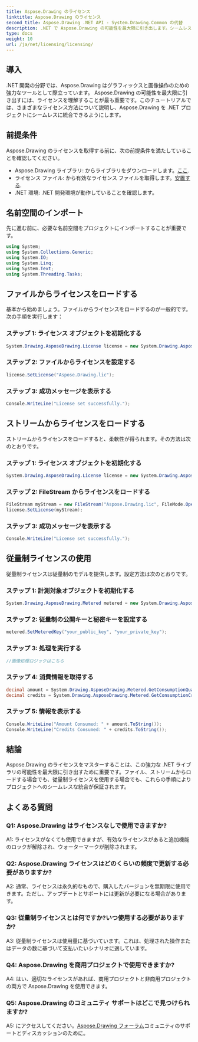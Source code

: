```yaml
---
title: Aspose.Drawing のライセンス
linktitle: Aspose.Drawing のライセンス
second_title: Aspose.Drawing .NET API - System.Drawing.Common の代替
description: .NET で Aspose.Drawing の可能性を最大限に引き出します。シームレスな統合のためのマスター ライセンス。今すぐダウンロードして、グラフィックスと画像の操作を強化してください。
type: docs
weight: 10
url: /ja/net/licensing/licensing/
---
```

## 導入

.NET 開発の分野では、Aspose.Drawing はグラフィックスと画像操作のための強力なツールとして際立っています。 Aspose.Drawing の可能性を最大限に引き出すには、ライセンスを理解することが最も重要です。このチュートリアルでは、さまざまなライセンス方法について説明し、Aspose.Drawing を .NET プロジェクトにシームレスに統合できるようにします。

## 前提条件

Aspose.Drawing のライセンスを取得する前に、次の前提条件を満たしていることを確認してください。

-  Aspose.Drawing ライブラリ: からライブラリをダウンロードします。[ここ](https://releases.aspose.com/drawing/net/).
- ライセンス ファイル: から有効なライセンス ファイルを取得します。[安置する](https://purchase.aspose.com/buy).
- .NET 環境: .NET 開発環境が動作していることを確認します。

## 名前空間のインポート

先に進む前に、必要な名前空間をプロジェクトにインポートすることが重要です。

```csharp
using System;
using System.Collections.Generic;
using System.IO;
using System.Linq;
using System.Text;
using System.Threading.Tasks;
```

## ファイルからライセンスをロードする

基本から始めましょう。ファイルからライセンスをロードするのが一般的です。次の手順を実行します：

### ステップ 1: ライセンス オブジェクトを初期化する

```csharp
System.Drawing.AsposeDrawing.License license = new System.Drawing.AsposeDrawing.License();
```

### ステップ 2: ファイルからライセンスを設定する

```csharp
license.SetLicense("Aspose.Drawing.lic");
```

### ステップ 3: 成功メッセージを表示する

```csharp
Console.WriteLine("License set successfully.");
```

## ストリームからライセンスをロードする

ストリームからライセンスをロードすると、柔軟性が得られます。その方法は次のとおりです。

### ステップ 1: ライセンス オブジェクトを初期化する

```csharp
System.Drawing.AsposeDrawing.License license = new System.Drawing.AsposeDrawing.License();
```

### ステップ 2: FileStream からライセンスをロードする

```csharp
FileStream myStream = new FileStream("Aspose.Drawing.lic", FileMode.Open);
license.SetLicense(myStream);
```

### ステップ 3: 成功メッセージを表示する

```csharp
Console.WriteLine("License set successfully.");
```

## 従量制ライセンスの使用

従量制ライセンスは従量制のモデルを提供します。設定方法は次のとおりです。

### ステップ 1: 計測対象オブジェクトを初期化する

```csharp
System.Drawing.AsposeDrawing.Metered metered = new System.Drawing.AsposeDrawing.Metered();
```

### ステップ 2: 従量制の公開キーと秘密キーを設定する

```csharp
metered.SetMeteredKey("your_public_key", "your_private_key");
```

### ステップ 3: 処理を実行する

```csharp
//画像処理ロジックはこちら
```

### ステップ 4: 消費情報を取得する

```csharp
decimal amount = System.Drawing.AsposeDrawing.Metered.GetConsumptionQuantity();
decimal credits = System.Drawing.AsposeDrawing.Metered.GetConsumptionCredit();
```

### ステップ 5: 情報を表示する

```csharp
Console.WriteLine("Amount Consumed: " + amount.ToString());
Console.WriteLine("Credits Consumed: " + credits.ToString());
```

## 結論

Aspose.Drawing のライセンスをマスターすることは、この強力な .NET ライブラリの可能性を最大限に引き出すために重要です。ファイル、ストリームからロードする場合でも、従量制ライセンスを使用する場合でも、これらの手順によりプロジェクトへのシームレスな統合が保証されます。

## よくある質問

### Q1: Aspose.Drawing はライセンスなしで使用できますか?

A1: ライセンスがなくても使用できますが、有効なライセンスがあると追加機能のロックが解除され、ウォーターマークが削除されます。

### Q2: Aspose.Drawing ライセンスはどのくらいの頻度で更新する必要がありますか?

A2: 通常、ライセンスは永久的なもので、購入したバージョンを無期限に使用できます。ただし、アップデートとサポートには更新が必要になる場合があります。

### Q3: 従量制ライセンスとは何ですか?いつ使用する必要がありますか?

A3: 従量制ライセンスは使用量に基づいています。これは、処理された操作またはデータの数に基づいて支払いたいシナリオに適しています。

### Q4: Aspose.Drawing を商用プロジェクトで使用できますか?

A4: はい、適切なライセンスがあれば、商用プロジェクトと非商用プロジェクトの両方で Aspose.Drawing を使用できます。

### Q5: Aspose.Drawing のコミュニティ サポートはどこで見つけられますか?

 A5: にアクセスしてください。[Aspose.Drawing フォーラム](https://forum.aspose.com/c/diagram/17)コミュニティのサポートとディスカッションのために。